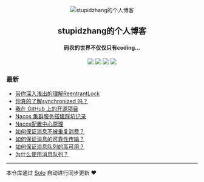 <p align="center"><img alt="stupidzhang的个人博客" src="https://raw.githubusercontent.com/stupidzhangsj/picture/master/markdown/picture/Favicon.png"></p><h2 align="center">
stupidzhang的个人博客
</h2>

<h4 align="center">码农的世界不仅仅只有coding...</h4>
<p align="center"><a title="stupidzhang的个人博客" target="_blank" href="https://github.com/stupidzhangsj/solo-blog"><img src="https://img.shields.io/github/last-commit/stupidzhangsj/solo-blog.svg?style=flat-square&color=FF9900"></a>
<a title="GitHub repo size in bytes" target="_blank" href="https://github.com/stupidzhangsj/solo-blog"><img src="https://img.shields.io/github/repo-size/stupidzhangsj/solo-blog.svg?style=flat-square"></a>
<a title="Solo Version" target="_blank" href="https://github.com/b3log/solo/releases"><img src="https://img.shields.io/badge/solo-3.6.4-f1e05a.svg?style=flat-square&color=blueviolet"></a>
<a title="Hits" target="_blank" href="https://github.com/b3log/hits"><img src="https://hits.b3log.org/stupidzhangsj/solo-blog.svg"></a></p>

### 最新

* [带你深入浅出的理解ReentrantLock](https://solo.stupidzhang.com:8082/articles/2019/07/18/1563432428114.html)
* [你真的了解synchronized 吗？](https://solo.stupidzhang.com:8082/articles/2019/07/18/1563428176037.html)
* [我在 GitHub 上的开源项目](https://solo.stupidzhang.com:8082/my-github-repos)
* [Nacos 集群服务搭建踩坑记录](https://solo.stupidzhang.com:8082/articles/2019/07/16/1563270939305.html)
* [Nacos配置中心原理](https://solo.stupidzhang.com:8082/articles/2019/07/16/1563268011335.html)
* [如何保证消息不被重复消费？](https://solo.stupidzhang.com:8082/articles/2019/07/16/1563265918565.html)
* [如何保证消息的可靠性传输？](https://solo.stupidzhang.com:8082/articles/2019/07/16/1563265879514.html)
* [如何保证消息队列的高可用？](https://solo.stupidzhang.com:8082/articles/2019/07/16/1563265690283.html)
* [为什么使用消息队列？](https://solo.stupidzhang.com:8082/articles/2019/07/16/1563264674024.html)



---

本仓库通过 [Solo](https://github.com/b3log/solo) 自动进行同步更新 ❤️ 